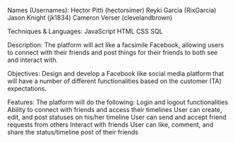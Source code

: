 Names (Usernames):
  Hector Pitti (hectorsimer) 
  Reyki Garcia (RixGarcia)
  Jason Knight (jk1834)
  Cameron Verser (clevelandbrown)

Techniques & Languages: 
  JavaScript
  HTML
  CSS
  SQL

Description: The platform will act like a facsimile Facebook, allowing users to connect with their friends and post things for their friends to both see and interact with.

Objectives: Design and develop a Facebook like social media platform that will have a number of different functionalities based on the customer (TA) expectations.

Features: The platform will do the following:
  Login and logout functionalities
  Ability to connect with friends and access their timelines
  User can create, edit, and post statuses on his/her timeline
  User can send and accept friend requests from others
  Interact with friends 
  User can like, comment, and share the status/timeline post of their friends

